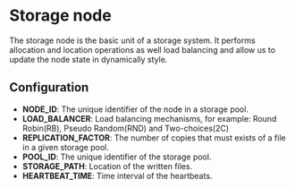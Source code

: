 # Storage node
The storage node is the basic unit of a storage system. It performs allocation and location operations as well load 
balancing and allow us to update the node state in dynamically style.

## Configuration
- **NODE_ID**: The unique identifier of the node in a storage pool.
- **LOAD_BALANCER**: Load balancing mechanisms, for example: Round Robin(RB), Pseudo Random(RND) and Two-choices(2C)
- **REPLICATION_FACTOR**: The number of copies that must exists of a file in a given storage pool.
- **POOL_ID**: The unique identifier of the storage pool. 
- **STORAGE_PATH**: Location of the written files.
- **HEARTBEAT_TIME**: Time interval of the heartbeats.

